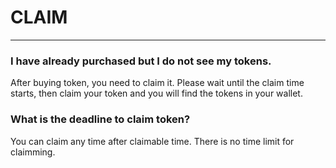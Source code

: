 # CLAIM

---

### I have already purchased but I do not see my tokens.

After buying token, you need to claim it. Please wait until the claim time starts, then claim your token and you will find the tokens in your wallet.

### What is the deadline to claim token?

You can claim any time after claimable time. There is no time limit for claimming.
